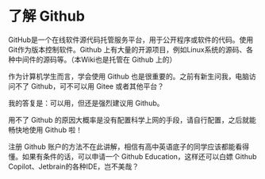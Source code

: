# 了解 Github

GitHub是一个在线软件源代码托管服务平台，用于公开程序或软件的代码。使用Git作为版本控制软件。Github 上有大量的开源项目，例如Linux系统的源码、各种中间件的源码等。（本Wiki也是托管在 Github 上的）

作为计算机学生而言，学会使用 Github 也是很重要的。之前有新生问我，电脑访问不了 Github，可不可以用 Gitee 或者其他平台？

我的答复是：可以用，但还是强烈建议用 Github。

用不了 Github 的原因大概率是没有配置科学上网的手段，请自行配置，之后就能畅快地使用 Github 啦！

注册 Github 账户的方法不在此讲解，相信有高中英语底子的同学应该都能看得懂。如果有条件的话，可以申请一个 Github Education，这样还可以白嫖 Github Copilot、Jetbrain的各种IDE，岂不美哉？